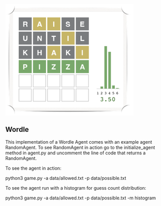 ![screenshot](images/screenshot.png)

## Wordle

This implementation of a Wordle Agent comes with an example agent RandomAgent. To see RandomAgent in action go to the initialize_agent method
in agent.py and uncomment the line of code that returns a RandomAgent.

To see the agent in action:

python3 game.py -a data/allowed.txt -p data/possible.txt

To see the agent run with a histogram for guess count distribution:

python3 game.py -a data/allowed.txt -p data/possible.txt -m histogram